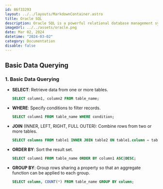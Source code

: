 ```yaml
---
id: 86f33293
layout: ../../layouts/MarkdownContainer.astro
title: Oracle SQL
description: Oracle SQL is a powerful relational database management system (RDBMS) language used for managing data within Oracle databases. It enables data manipulation, querying, schema creation, and control over data access with its robust, feature-rich SQL dialect, catering to both simple and complex data operations.
imageUrl: ../../assets/oracle.png
date: Mar 02, 2024
datetime: "2024-03-02"
category: Documentation
disable: false
---
```


## Basic Data Querying

### 1. Basic Data Querying

- **SELECT**: Retrieve data from one or more tables.
  ```sql
  SELECT column1, column2 FROM table_name;
  ```
- **WHERE**: Specify conditions to filter records.
  ```sql
  SELECT column1 FROM table_name WHERE condition;
  ```
- **JOIN** (INNER, LEFT, RIGHT, FULL OUTER): Combine rows from two or more tables.
  ```sql
  SELECT columns FROM table1 INNER JOIN table2 ON table1.column = table2.column;
  ```
- **ORDER BY**: Sort the result set.
  ```sql
  SELECT column1 FROM table_name ORDER BY column1 ASC|DESC;
  ```
- **GROUP BY**: Group rows sharing a property so that an aggregate function can be applied to each group.
  ```sql
  SELECT column, COUNT(*) FROM table_name GROUP BY column;
  ```
